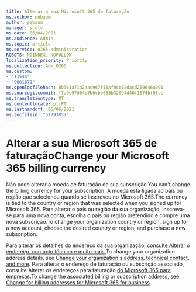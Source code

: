 ```yaml
---
title: Alterar a sua Microsoft 365 de faturação
ms.author: pebaum
author: pebaum
manager: scotv
ms.date: 06/04/2021
ms.audience: Admin
ms.topic: article
ms.service: o365-administration
ROBOTS: NOINDEX, NOFOLLOW
localization_priority: Priority
ms.collection: Adm_O365
ms.custom:
- "11544"
- "9001671"
ms.openlocfilehash: 0b381a71a2aac967f18afdce62dacd259646a991
ms.sourcegitcommit: f7a9e97d04b7b6cbb633b32094d40f1874bf0fce
ms.translationtype: MT
ms.contentlocale: pt-PT
ms.lasthandoff: 06/06/2021
ms.locfileid: "52793857"
---
```

# <a name="change-your-microsoft-365-billing-currency"></a><span data-ttu-id="22577-102">Alterar a sua Microsoft 365 de faturação</span><span class="sxs-lookup"><span data-stu-id="22577-102">Change your Microsoft 365 billing currency</span></span>

<span data-ttu-id="22577-103">Não pode alterar a moeda de faturação da sua subscrição.</span><span class="sxs-lookup"><span data-stu-id="22577-103">You can't change the billing currency for your subscription.</span></span> <span data-ttu-id="22577-104">A moeda está ligada ao país ou região que selecionou quando se inscreveu no Microsoft 365.</span><span class="sxs-lookup"><span data-stu-id="22577-104">The currency is tied to the country or region that was selected when you signed up for Microsoft 365.</span></span> <span data-ttu-id="22577-105">Para alterar o país ou região da sua organização, inscreva-se para uma nova conta, escolha o país ou região pretendido e compre uma nova subscrição.</span><span class="sxs-lookup"><span data-stu-id="22577-105">To change your organization country or region, sign up for a new account, choose the desired country or region, and purchase a new subscription.</span></span> 

<span data-ttu-id="22577-106">Para alterar os detalhes do endereço da sua organização, [consulte Alterar o endereço, contacto técnico e muito mais.](/microsoft-365/admin/manage/change-address-contact-and-more)</span><span class="sxs-lookup"><span data-stu-id="22577-106">To change your organization address details, see [Change your organization's address, technical contact, and more](/microsoft-365/admin/manage/change-address-contact-and-more).</span></span> <span data-ttu-id="22577-107">Para alterar o endereço de faturação ou subscrição associado, consulte Alterar os endereços para faturação [do Microsoft 365 para empresas.](/microsoft-365/commerce/billing-and-payments/change-your-billing-addresses)</span><span class="sxs-lookup"><span data-stu-id="22577-107">To change the associated billing or subscription address, see [Change for billing addresses for Microsoft 365 for business](/microsoft-365/commerce/billing-and-payments/change-your-billing-addresses).</span></span> 